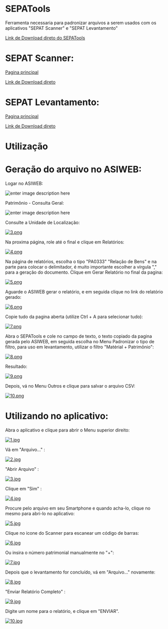 # SEPATools
Ferramenta necessaria para padronizar arquivos a serem usados com os aplicativos "SEPAT Scanner" e "SEPAT Levantamento"

[Link de Download direto do SEPATools](https://github.com/ils94/SEPATools/releases/download/release/tools.zip)

# SEPAT Scanner: 

[Pagina principal](https://github.com/ils94/SEPAT_Scanner)

[Link de Download direto](https://github.com/ils94/SEPAT_Scanner/releases/download/release/sepat-scanner.apk)

# SEPAT Levantamento: 

[Pagina principal](https://github.com/ils94/SEPAT_Levantamento)

[Link de Download direto](https://github.com/ils94/SEPAT_Levantamento/releases/download/release/sepat-levantamento.apk)

# **Utilização**

# Geração do arquivo no ASIWEB:

Logar no ASIWEB:

![enter image description here](https://i.postimg.cc/59mSNQs6/1.png)

Patrimônio - Consulta Geral:

![enter image description here](https://i.postimg.cc/NFb6NZK1/2.png)

Consulte a Unidade de Localização:

[![3.png](https://i.postimg.cc/wjnhbXjb/3.png)](https://postimg.cc/hXbzX7x9)

Na proxima página, role até o final e clique em Relatórios:

[![4.png](https://i.postimg.cc/B69BtTW1/4.png)](https://postimg.cc/Y4RWsmCp)

Na página de relatórios, escolha o tipo "PA0333" "Relação de Bens" e na parte para colocar o delimitador, é muito importante escolher a vírgula "," para a geração do documento. Clique em Gerar Relatório no final da pagina:

[![5.png](https://i.postimg.cc/3JSj255h/5.png)](https://postimg.cc/F7SJQ6HC)

Aguarde o ASIWEB gerar o relatório, e em seguida clique no link do relatório gerado:

[![6.png](https://i.postimg.cc/gJVqhxdt/6.png)](https://postimg.cc/S2KMFNnc)

Copie tudo da pagina aberta (utilize Ctrl + A para selecionar tudo):

[![7.png](https://i.postimg.cc/fbXx4V3W/7.png)](https://postimg.cc/qtJtyMXW)

Abra o SEPATools e cole no campo de texto, o texto copiado da pagina gerada pelo ASIWEB, em seguida escolha no Menu Padronizar o tipo de filtro, para uso em levantamento, utilizar o filtro "Matérial + Patrimônio":

[![8.png](https://i.postimg.cc/0j9G09yk/8.png)](https://postimg.cc/34bDK5GV)

Resultado:

[![9.png](https://i.postimg.cc/ZKKF9YQj/9.png)](https://postimg.cc/7bdTd4wT)

Depois, vá no Menu Outros e clique para salvar o arquivo CSV:

[![10.png](https://i.postimg.cc/W1dGnWTk/10.png)](https://postimg.cc/xXSNjPkf)

# Utilizando no aplicativo:

Abra o aplicativo e clique para abrir o Menu superior direito:

[![1.jpg](https://i.postimg.cc/rwTJ8Ck0/1.jpg)](https://postimg.cc/kBj8sSDq)

Vá em "Arquivo..." :

[![2.jpg](https://i.postimg.cc/25cFFsBh/2.jpg)](https://postimg.cc/cK3nd5hL)

"Abrir Arquivo" :

[![3.jpg](https://i.postimg.cc/1z5rFm4y/3.jpg)](https://postimg.cc/182FhZpd)

Clique em "Sim" :

[![4.jpg](https://i.postimg.cc/3xZZW48L/4.jpg)](https://postimg.cc/CRz8QKfD)

Procure pelo arquivo em seu Smartphone e quando acha-lo, clique no mesmo para abri-lo no aplicativo:

[![5.jpg](https://i.postimg.cc/ZRWPfwrg/5.jpg)](https://postimg.cc/0MqJjdXd)

Clique no icone do Scanner para escanear um código de barras:

[![6.jpg](https://i.postimg.cc/Y2mfYy2L/6.jpg)](https://postimg.cc/mhBHGjHT)

Ou insira o número patrimonial manualmente no "+":

[![7.jpg](https://i.postimg.cc/V62q2XgN/7.jpg)](https://postimg.cc/gXqLZXf9)

Depois que o levantamento for concluído, vá em "Arquivo..." novamente:

[![8.jpg](https://i.postimg.cc/gjRVprtH/8.jpg)](https://postimg.cc/ZvbBFYSW)

"Enviar Relatório Completo" :

[![9.jpg](https://i.postimg.cc/bNxxFDtz/9.jpg)](https://postimg.cc/jLjnDjc9)

Digite um nome para o relatório, e clique em "ENVIAR".

[![10.jpg](https://i.postimg.cc/jSRHVxHy/10.jpg)](https://postimg.cc/gnBX8PB0)
